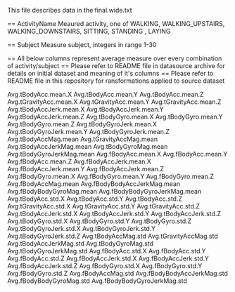 This file describes data in the final.wide.txt 


== ActivityName
Meaured activity, one of WALKING, WALKING_UPSTAIRS, WALKING_DOWNSTAIRS, SITTING, STANDING
, LAYING


== Subject
Measure subject, integers in range 1-30

== All below columns represent average measure over every combination of activity/subject
== Please refer to README file in datasource archive for details on initial dataset and meaning of it's columns
== Please refer to README file in this repository for ransformations applied to source dataset

Avg.tBodyAcc.mean.X
Avg.tBodyAcc.mean.Y
Avg.tBodyAcc.mean.Z
Avg.tGravityAcc.mean.X
Avg.tGravityAcc.mean.Y
Avg.tGravityAcc.mean.Z
Avg.tBodyAccJerk.mean.X
Avg.tBodyAccJerk.mean.Y
Avg.tBodyAccJerk.mean.Z
Avg.tBodyGyro.mean.X
Avg.tBodyGyro.mean.Y
Avg.tBodyGyro.mean.Z
Avg.tBodyGyroJerk.mean.X
Avg.tBodyGyroJerk.mean.Y
Avg.tBodyGyroJerk.mean.Z
Avg.tBodyAccMag.mean
Avg.tGravityAccMag.mean
Avg.tBodyAccJerkMag.mean
Avg.tBodyGyroMag.mean
Avg.tBodyGyroJerkMag.mean
Avg.fBodyAcc.mean.X
Avg.fBodyAcc.mean.Y
Avg.fBodyAcc.mean.Z
Avg.fBodyAccJerk.mean.X
Avg.fBodyAccJerk.mean.Y
Avg.fBodyAccJerk.mean.Z
Avg.fBodyGyro.mean.X
Avg.fBodyGyro.mean.Y
Avg.fBodyGyro.mean.Z
Avg.fBodyAccMag.mean
Avg.fBodyBodyAccJerkMag.mean
Avg.fBodyBodyGyroMag.mean
Avg.fBodyBodyGyroJerkMag.mean
Avg.tBodyAcc.std.X
Avg.tBodyAcc.std.Y
Avg.tBodyAcc.std.Z
Avg.tGravityAcc.std.X
Avg.tGravityAcc.std.Y
Avg.tGravityAcc.std.Z
Avg.tBodyAccJerk.std.X
Avg.tBodyAccJerk.std.Y
Avg.tBodyAccJerk.std.Z
Avg.tBodyGyro.std.X
Avg.tBodyGyro.std.Y
Avg.tBodyGyro.std.Z
Avg.tBodyGyroJerk.std.X
Avg.tBodyGyroJerk.std.Y
Avg.tBodyGyroJerk.std.Z
Avg.tBodyAccMag.std
Avg.tGravityAccMag.std
Avg.tBodyAccJerkMag.std
Avg.tBodyGyroMag.std
Avg.tBodyGyroJerkMag.std
Avg.fBodyAcc.std.X
Avg.fBodyAcc.std.Y
Avg.fBodyAcc.std.Z
Avg.fBodyAccJerk.std.X
Avg.fBodyAccJerk.std.Y
Avg.fBodyAccJerk.std.Z
Avg.fBodyGyro.std.X
Avg.fBodyGyro.std.Y
Avg.fBodyGyro.std.Z
Avg.fBodyAccMag.std
Avg.fBodyBodyAccJerkMag.std
Avg.fBodyBodyGyroMag.std
Avg.fBodyBodyGyroJerkMag.std